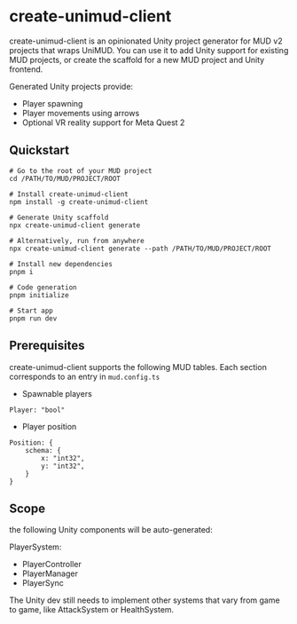 create-unimud-client
====================
create-unimud-client is an opinionated Unity project generator for MUD v2 projects that wraps UniMUD.
You can use it to add Unity support for existing MUD projects, or create
the scaffold for a new MUD project and Unity frontend.

Generated Unity projects provide:
- Player spawning
- Player movements using arrows
- Optional VR reality support for Meta Quest 2

## Quickstart

```
# Go to the root of your MUD project
cd /PATH/TO/MUD/PROJECT/ROOT

# Install create-unimud-client
npm install -g create-unimud-client

# Generate Unity scaffold
npx create-unimud-client generate

# Alternatively, run from anywhere
npx create-unimud-client generate --path /PATH/TO/MUD/PROJECT/ROOT

# Install new dependencies
pnpm i

# Code generation
pnpm initialize

# Start app
pnpm run dev
```


## Prerequisites

create-unimud-client supports the following MUD tables. Each section corresponds to an entry in `mud.config.ts`
- Spawnable players
```
Player: "bool"
```
- Player position
```
Position: {
    schema: {
        x: "int32",
        y: "int32",
    }
}
```

## Scope

the following Unity components will be auto-generated:

PlayerSystem:
- PlayerController
- PlayerManager
- PlayerSync

The Unity dev still needs to implement other systems that vary from game to game, like AttackSystem or HealthSystem.

